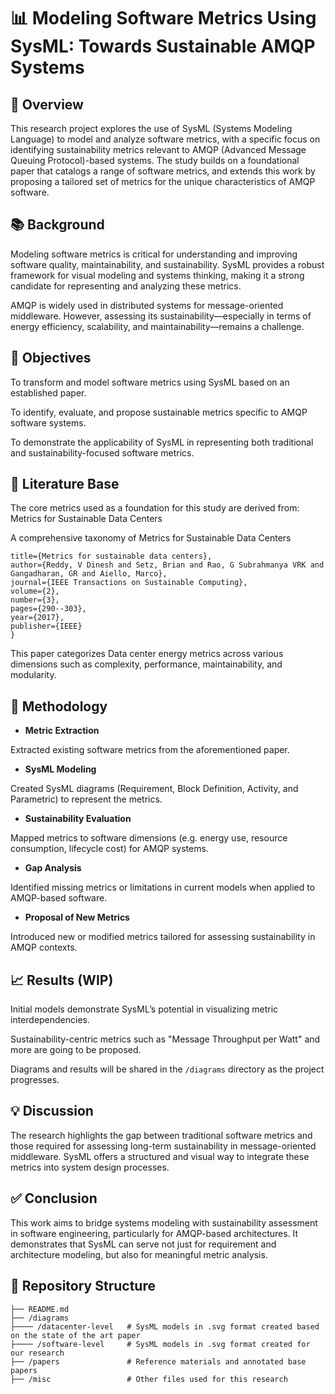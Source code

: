 # 📊 Modeling Software Metrics Using SysML: Towards Sustainable AMQP Systems
## 🧠 Overview
This research project explores the use of SysML (Systems Modeling Language) to model and analyze software metrics, with a specific focus on identifying sustainability metrics relevant to AMQP (Advanced Message Queuing Protocol)-based systems. The study builds on a foundational paper that catalogs a range of software metrics, and extends this work by proposing a tailored set of metrics for the unique characteristics of AMQP software.

## 📚 Background
Modeling software metrics is critical for understanding and improving software quality, maintainability, and sustainability. SysML provides a robust framework for visual modeling and systems thinking, making it a strong candidate for representing and analyzing these metrics.

AMQP is widely used in distributed systems for message-oriented middleware. However, assessing its sustainability—especially in terms of energy efficiency, scalability, and maintainability—remains a challenge.

## 🎯 Objectives
To transform and model software metrics using SysML based on an established paper.

To identify, evaluate, and propose sustainable metrics specific to AMQP software systems.

To demonstrate the applicability of SysML in representing both traditional and sustainability-focused software metrics.

## 🧾 Literature Base
The core metrics used as a foundation for this study are derived from:
Metrics for Sustainable Data Centers

A comprehensive taxonomy of Metrics for Sustainable Data Centers

```@article{reddy2017metrics,
title={Metrics for sustainable data centers},
author={Reddy, V Dinesh and Setz, Brian and Rao, G Subrahmanya VRK and Gangadharan, GR and Aiello, Marco},
journal={IEEE Transactions on Sustainable Computing},
volume={2},
number={3},
pages={290--303},
year={2017},
publisher={IEEE}
}
```

This paper categorizes Data center energy metrics across various dimensions such as complexity, performance, maintainability, and modularity.

## 🔬 Methodology
-  **Metric Extraction**
  
Extracted existing software metrics from the aforementioned paper.

- **SysML Modeling**

Created SysML diagrams (Requirement, Block Definition, Activity, and Parametric) to represent the metrics.

- **Sustainability Evaluation**

Mapped metrics to software dimensions (e.g. energy use, resource consumption, lifecycle cost) for AMQP systems.

- **Gap Analysis**

Identified missing metrics or limitations in current models when applied to AMQP-based software.

- **Proposal of New Metrics**

Introduced new or modified metrics tailored for assessing sustainability in AMQP contexts.

## 📈 Results (WIP)
Initial models demonstrate SysML’s potential in visualizing metric interdependencies.

Sustainability-centric metrics such as "Message Throughput per Watt" and more are going to be proposed.

Diagrams and results will be shared in the `/diagrams` directory as the project progresses.

## 💡 Discussion
The research highlights the gap between traditional software metrics and those required for assessing long-term sustainability in message-oriented middleware. SysML offers a structured and visual way to integrate these metrics into system design processes.

## ✅ Conclusion
This work aims to bridge systems modeling with sustainability assessment in software engineering, particularly for AMQP-based architectures. It demonstrates that SysML can serve not just for requirement and architecture modeling, but also for meaningful metric analysis.

## 📂 Repository Structure
```
├── README.md
├── /diagrams             
├──── /datacenter-level   # SysML models in .svg format created based on the state of the art paper
├──── /software-level     # SysML models in .svg format created for our research
├── /papers               # Reference materials and annotated base papers
├── /misc                 # Other files used for this research

```
